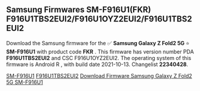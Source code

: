 <h2>Samsung Firmwares SM-F916U1(FKR) F916U1TBS2EUI2/F916U1OYZ2EUI2/F916U1TBS2EUI2</h2>
Download the Samsung firmware for the ✅ <strong>Samsung Galaxy Z Fold2 5G </strong> ⭐ <strong>SM-F916U1</strong> with product code <strong>FKR</strong> . This firmware has version number PDA <strong>F916U1TBS2EUI2</strong> and CSC F916U1OYZ2EUI2. The operating system of this firmware is Android R , with build date 2021-10-13. Changelist <strong>22340428</strong>.


[SM-F916U1](https://samfirm.shop/samsung/model/SM-F916U1)
[F916U1TBS2EUI2](https://samfirm.shop/samsung/pda/F916U1TBS2EUI2)
[Download Firmware Samsung Galaxy Z Fold2 5G SM-F916U1](https://samfirm.shop/samsung/firmware/464409)
